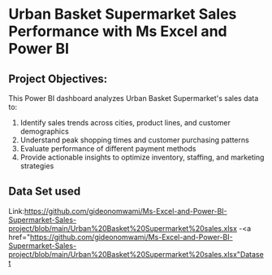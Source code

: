 # Urban Basket Supermarket Sales Performance with Ms Excel and Power BI
## Project Objectives:
This Power BI dashboard analyzes Urban Basket Supermarket's sales data to:
1.	Identify sales trends across cities, product lines, and customer demographics
2.	Understand peak shopping times and customer purchasing patterns
3.	Evaluate performance of different payment methods
4.	Provide actionable insights to optimize inventory, staffing, and marketing strategies
## Data Set used
Link:https://github.com/gideonomwami/Ms-Excel-and-Power-BI-Supermarket-Sales-project/blob/main/Urban%20Basket%20Supermarket%20sales.xlsx
-<a href="https://github.com/gideonomwami/Ms-Excel-and-Power-BI-Supermarket-Sales-project/blob/main/Urban%20Basket%20Supermarket%20sales.xlsx"Dataset</a>
